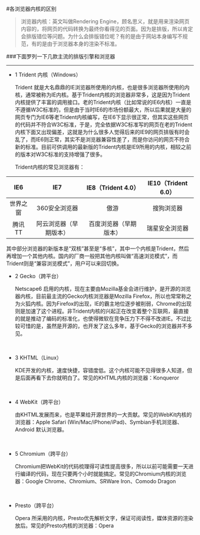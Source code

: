 #各浏览器内核的区别

>浏览器内核：英文叫做Rendering Engine，顾名思义，就是用来渲染网页内容的，将网页的代码转换为最终你看得见的页面。因为是排版，所以肯定会排版错位等问题。为什么会排版错位呢？有的是由于网站本身编写不规范，有的是由于浏览器本身的渲染不标准。



###下面罗列一下几款主流的排版引擎和浏览器

***

* 1 Trident 内核（Windows）

  Trident 就是大名鼎鼎的IE浏览器所使用的内核，也是很多浏览器所使用的内核，通常被称为IE内核。基于Trident内核的浏览器非常多，这是因为Trident内核提供了丰富的调用接口。老的Trident内核（比如常说的IE6内核）一直是不遵循W3C标准的，但是由于当时IE6的市场份额最大，所以后果就是大量的网页专门为IE6等老Trident内核编写，在IE6下显示很正常，但其实这些网页的代码并不符合W3C标准，于是，完全依据W3C标准写的网页在老的Trident内核下面又出现偏差，这就是为什么很多人觉得后来的IE9的网页排版有时会乱了，而IE6则正常，其实不是浏览器兼容性差了，而是你访问的网页不符合新的标准。目前可供调用的最新版的Trident内核是IE9所用的内核，相较之前的版本对W3C标准的支持增强了很多。

  Trident内核的常见浏览器有：

| IE6  |     IE7     | IE8（Trident 4.0） | IE10（Trident 6.0） |
| :--: | :---------: | :--------------: | :---------------: |
| 世界之窗 |  360安全浏览器   |        傲游        |       搜狗浏览器       |
| 腾讯TT | 阿云浏览器（早期版本） |   百度浏览器（早期版本）    |      瑞星安全浏览器      |
其中部分浏览器的新版本是“双核”甚至是“多核”，其中一个内核是Trident，然后再增加一个其他内核。国内的厂商一般把其他内核叫做“高速浏览模式”，而Trident则是“兼容浏览模式”，用户可以来回切换。



* 2 Gecko（跨平台）

  Netscape6 启用的内核，现在主要由Mozilla基金会进行维护，是开源的浏览器内核，目前最主流的Gecko内核浏览器是Mozilla Firefox，所以也常常称之为火狐内核。因为Firefox的出现，IE的霸主地位逐步被削弱，Chrome的出现则是加速了这个进程。非Trident内核的兴起正在改变着整个互联网，最直接的就是推动了编码的标准化，也使得微软在竞争压力下不得不改进IE。不过比较可惜的是，虽然是开源的，也开发了这么多年，基于Gecko的浏览器并不多见。

  ​



* 3 KHTML（Linux）

  KDE开发的内核，速度快捷，容错度低。这个内核可能不见得很多人知道，但是后面再看下去你就明白了。常见的KHTML内核的浏览器：Konqueror

  ​

* 4 WebKit（跨平台）

  由KHTML发展而来，也是苹果给开源世界的一大贡献。常见的WebKit内核的浏览器：Apple Safari (Win/Mac/iPhone/iPad)、Symbian手机浏览器、Android 默认浏览器。

  ​



* 5 Chromium（跨平台）

  Chromium把WebKit的代码梳理得可读性提高很多，所以以前可能需要一天进行编译的代码，现在只要两个小时就能搞定。常见的Chromium内核的浏览器：Google Chrome、Chromium、SRWare Iron、Comodo Dragon

  ​

* Presto（跨平台）

  Opera 所采用的内核，Presto优先解析文字，保证可阅读性，媒体资源的渲染放后。常见的Presto内核的浏览器：Opera